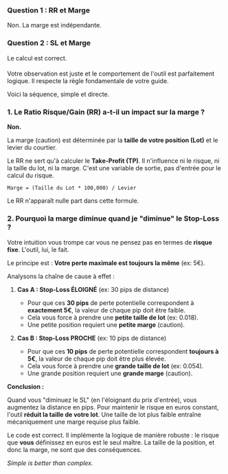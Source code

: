 ### Question 1 : RR et Marge

Non. La marge est indépendante.

### Question 2 : SL et Marge

Le calcul est correct.

####
Votre observation est juste et le comportement de l'outil est parfaitement logique. Il respecte la règle fondamentale de votre guide.

Voici la séquence, simple et directe.

### 1. Le Ratio Risque/Gain (RR) a-t-il un impact sur la marge ?

**Non.**

La marge (caution) est déterminée par la **taille de votre position (Lot)** et le levier du courtier.

Le RR ne sert qu'à calculer le **Take-Profit (TP)**. Il n'influence ni le risque, ni la taille du lot, ni la marge. C'est une variable de sortie, pas d'entrée pour le calcul du risque.

`Marge = (Taille du Lot * 100,000) / Levier`

Le RR n'apparaît nulle part dans cette formule.

### 2. Pourquoi la marge diminue quand je "diminue" le Stop-Loss ?

Votre intuition vous trompe car vous ne pensez pas en termes de **risque fixe**. L'outil, lui, le fait.

Le principe est : **Votre perte maximale est toujours la même** (ex: 5€).

Analysons la chaîne de cause à effet :

1.  **Cas A : Stop-Loss ÉLOIGNÉ** (ex: 30 pips de distance)
    *   Pour que ces **30 pips** de perte potentielle correspondent à **exactement 5€**, la valeur de chaque pip doit être faible.
    *   Cela vous force à prendre une **petite taille de lot** (ex: 0.018).
    *   Une petite position requiert une **petite marge** (caution).

2.  **Cas B : Stop-Loss PROCHE** (ex: 10 pips de distance)
    *   Pour que ces **10 pips** de perte potentielle correspondent **toujours à 5€**, la valeur de chaque pip doit être plus élevée.
    *   Cela vous force à prendre une **grande taille de lot** (ex: 0.054).
    *   Une grande position requiert une **grande marge** (caution).

**Conclusion :**

Quand vous "diminuez le SL" (en l'éloignant du prix d'entrée), vous augmentez la distance en pips. Pour maintenir le risque en euros constant, l'outil **réduit la taille de votre lot**. Une taille de lot plus faible entraîne mécaniquement une marge requise plus faible.

Le code est correct. Il implémente la logique de manière robuste : le risque que **vous** définissez en euros est le seul maître. La taille de la position, et donc la marge, ne sont que des conséquences.

*Simple is better than complex.*